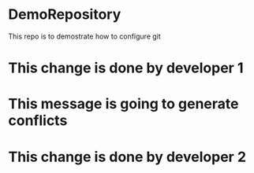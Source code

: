 # DemoRepository
This repo is to demostrate how to configure git


# This change is done by developer 1

# This message is going to generate conflicts

# This change is done by developer 2

